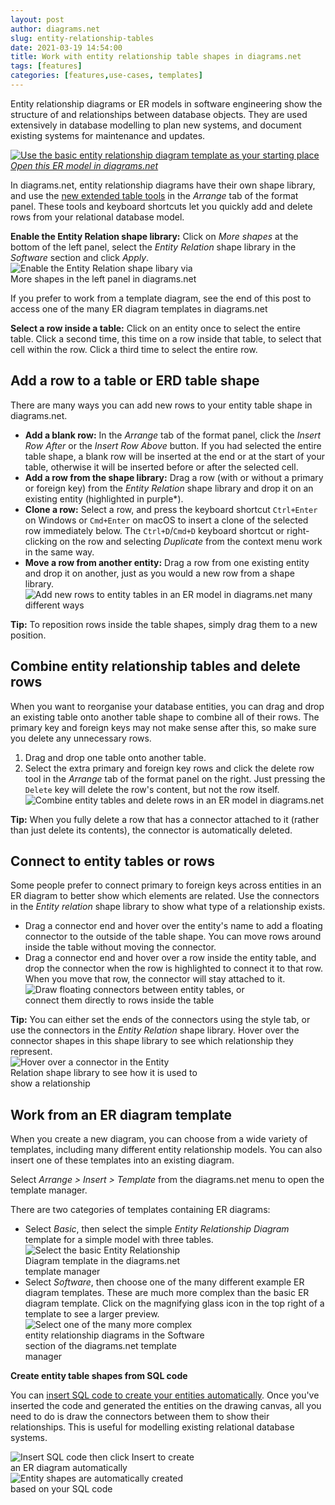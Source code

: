 ```yaml
---
layout: post
author: diagrams.net
slug: entity-relationship-tables
date: 2021-03-19 14:54:00
title: Work with entity relationship table shapes in diagrams.net
tags: [features]
categories: [features,use-cases, templates]
---
```


Entity relationship diagrams or ER models in software engineering show the structure of and relationships between database objects. They are used extensively in database modelling to plan new systems, and document existing systems for maintenance and updates.

[<img src="/assets/img/blog/entity-relationship-diagram-basic-template.png" style="width=100%;max-width:500px;height:auto;" alt="Use the basic entity relationship diagram template as your starting place">](https://viewer.diagrams.net/?highlight=0000ff&edit=_blank&layers=1&nav=1&title=entity-relationship-diagram-example#R7Vtdk6I4FP01VO0%2B7BYEQX1Uxp6tGmdn1u6pmX3aiiRoapFQIXbr%2FPpNIAER8WtbodSqLptcLvm45%2BSARzVsb7H6yGA8%2F0wRDg1gopVhfzAA6Pb74lUG1lnAMvtuFpkxglSsCDyTn1gnquiSIJyUEjmlISdxOejTKMI%2BL8UgY%2FStnBbQsDxqDGdqRLMIPPswxJW07wTxeRbtORvZf2Aym%2BuRLVOdWUCdrALJHCL6thGyR4btMUp5drRYeTiUxdN1ya57qjmbT4zhiB9zwfdvqDv4MXD%2Fmqxpl%2F%2F9cUBXw99UL68wXKoFq8nyta4ARqIgqimGInw9wSHkhEaj4swQR2ggyy2SRpOfmNEX%2BhlGAvVhwiHjxTkaqfQnIqZnf7B0imqbop3NQQ5cu1YVSuiS%2BXjPAkFHkQayGeZ7Ers5JILLmC4wZ2tx3VsBeg7tfBNwHWRpUV7LM4aKfbO8w3yMr5SItQBT7RTQUf2ojeJq2uguspWqqzZh3urI3urI2e4oq0SlI3GwsfAilLLoBEaBW2fUsYSyGmaUbZaJ0DuXUG65H8t0rkoou0KoLwxhllRoJQQ2loccTlMCpRxQdxRbkkDcIzgkEWaKJD4NQxgnJE3PInMSojFc0yXXHenWMCArjCbZDUXmCvqNRWeJYlggOteklqdhSGaROPYFweSIQ4YTMZcxTLjKCAQ9PRpSlk7fRg7uoU46b0b%2FxRtnemBqu27O4lfMOF7t53GVdhpNp4ymVocNVgJnFytts56AJchPxbdzWDA0smKZnMBwIm70MJqlIJcxlEAgRuMXvTllIJbMxGz0KkqUo7VR%2BygTkDQtXZwzFH9iuZ75u2M4YgKeaFtFW%2FzJdMY9GgmwIElLjwWyb1iiO%2BQ0VuOEONDTYKqY8nhKOacLxYOjUK3fGlWo11oAjoP2Ysg6FWS%2FfjoFWypqEoSpys8JQjjK9rB8zoMF3jug3Fn%2FvObbYGzv3PPx6BxUfPua9Xcr9adSOf8RF3nAGJiZzP%2F55UW%2BfhuPjfxRtU3waCHNcodJDH0SzcbZle4Wfs4l8FsZtfsJXBPP7j0rpXlBpXSbVspeBdmnT9Yp4F5pL54PwOGH4atKY79ScH%2BZiDVn6gh2SGPrsDioi%2B8OVlt0UHtDDyF8byHsNy2E1hGGVPNb7%2FzyW%2Bbu%2Bjelg1bVrsmeERHkWMTVv3sVwjq4WqOEVXPkeU7iRSpbN%2BaPBAF2fX%2BXP4K6%2Fal59L48zR%2BxekdK4uUMEuvhkJy%2FgVtukVh355FYLTNJrKpLkigJfRglp4LYmvviwyq5lGQ27pVYt2%2BWHPHR4XU1smqX5E7yvXsldVi1RQr1YA8pfHcpbNwtATfuloCat99N6aAu765nxYdhsg%2Bx1qhh1TDxlPF%2Fc4YJgrgX7DRMXL%2BHp8H7GCYavlO%2FT2JeDOKHXXL%2B9m25XQLuzi4BLbNLQNUuOfTJ6Z17JXUItuaW%2BPBKLqWXjXsloOqVtHAz%2Fo%2F6t8woAXu%2BVxLBhXxn4M8h%2B8Uxf73nNwmNWSaiWfzgJvuCevGzJXv0Hw%3D%3D)
<br />[_Open this ER model in diagrams.net_](https://viewer.diagrams.net/?highlight=0000ff&edit=_blank&layers=1&nav=1&title=entity-relationship-diagram-example#R7Vtdk6I4FP01VO0%2B7BYEQX1Uxp6tGmdn1u6pmX3aiiRoapFQIXbr%2FPpNIAER8WtbodSqLptcLvm45%2BSARzVsb7H6yGA8%2F0wRDg1gopVhfzAA6Pb74lUG1lnAMvtuFpkxglSsCDyTn1gnquiSIJyUEjmlISdxOejTKMI%2BL8UgY%2FStnBbQsDxqDGdqRLMIPPswxJW07wTxeRbtORvZf2Aym%2BuRLVOdWUCdrALJHCL6thGyR4btMUp5drRYeTiUxdN1ya57qjmbT4zhiB9zwfdvqDv4MXD%2Fmqxpl%2F%2F9cUBXw99UL68wXKoFq8nyta4ARqIgqimGInw9wSHkhEaj4swQR2ggyy2SRpOfmNEX%2BhlGAvVhwiHjxTkaqfQnIqZnf7B0imqbop3NQQ5cu1YVSuiS%2BXjPAkFHkQayGeZ7Ers5JILLmC4wZ2tx3VsBeg7tfBNwHWRpUV7LM4aKfbO8w3yMr5SItQBT7RTQUf2ojeJq2uguspWqqzZh3urI3urI2e4oq0SlI3GwsfAilLLoBEaBW2fUsYSyGmaUbZaJ0DuXUG65H8t0rkoou0KoLwxhllRoJQQ2loccTlMCpRxQdxRbkkDcIzgkEWaKJD4NQxgnJE3PInMSojFc0yXXHenWMCArjCbZDUXmCvqNRWeJYlggOteklqdhSGaROPYFweSIQ4YTMZcxTLjKCAQ9PRpSlk7fRg7uoU46b0b%2FxRtnemBqu27O4lfMOF7t53GVdhpNp4ymVocNVgJnFytts56AJchPxbdzWDA0smKZnMBwIm70MJqlIJcxlEAgRuMXvTllIJbMxGz0KkqUo7VR%2BygTkDQtXZwzFH9iuZ75u2M4YgKeaFtFW%2FzJdMY9GgmwIElLjwWyb1iiO%2BQ0VuOEONDTYKqY8nhKOacLxYOjUK3fGlWo11oAjoP2Ysg6FWS%2FfjoFWypqEoSpys8JQjjK9rB8zoMF3jug3Fn%2FvObbYGzv3PPx6BxUfPua9Xcr9adSOf8RF3nAGJiZzP%2F55UW%2BfhuPjfxRtU3waCHNcodJDH0SzcbZle4Wfs4l8FsZtfsJXBPP7j0rpXlBpXSbVspeBdmnT9Yp4F5pL54PwOGH4atKY79ScH%2BZiDVn6gh2SGPrsDioi%2B8OVlt0UHtDDyF8byHsNy2E1hGGVPNb7%2FzyW%2Bbu%2Bjelg1bVrsmeERHkWMTVv3sVwjq4WqOEVXPkeU7iRSpbN%2BaPBAF2fX%2BXP4K6%2Fal59L48zR%2BxekdK4uUMEuvhkJy%2FgVtukVh355FYLTNJrKpLkigJfRglp4LYmvviwyq5lGQ27pVYt2%2BWHPHR4XU1smqX5E7yvXsldVi1RQr1YA8pfHcpbNwtATfuloCat99N6aAu765nxYdhsg%2Bx1qhh1TDxlPF%2Fc4YJgrgX7DRMXL%2BHp8H7GCYavlO%2FT2JeDOKHXXL%2B9m25XQLuzi4BLbNLQNUuOfTJ6Z17JXUItuaW%2BPBKLqWXjXsloOqVtHAz%2Fo%2F6t8woAXu%2BVxLBhXxn4M8h%2B8Uxf73nNwmNWSaiWfzgJvuCevGzJXv0Hw%3D%3D)

In diagrams.net, entity relationship diagrams have their own shape library, and use the [new extended table tools](/blog/tables.html) in the _Arrange_ tab of the format panel. These tools and keyboard shortcuts let you quickly add and delete rows from your relational database model. 

**Enable the Entity Relation shape library:** Click on _More shapes_ at the bottom of the left panel, select the _Entity Relation_ shape library in the _Software_ section and click _Apply_.
<br /><img src="/assets/img/blog/entity-relation-shape-library-dialog.png" style="width=100%;max-width:300px;height:auto;" alt="Enable the Entity Relation shape libary via More shapes in the left panel in diagrams.net">

If you prefer to work from a template diagram, see the end of this post to access one of the many ER diagram templates in diagrams.net

**Select a row inside a table:** Click on an entity once to select the entire table. Click a second time, this time on a row inside that table, to select that cell within the row. Click a third time to select the entire row.


## Add a row to a table or ERD table shape

There are many ways you can add new rows to your entity table shape in diagrams.net.

* **Add a blank row:** In the _Arrange_ tab of the format panel, click the _Insert Row After_ or the _Insert Row Above_ button. If you had selected the entire table shape, a blank row will be inserted at the end or at the start of your table, otherwise it will be inserted before or after the selected cell.
* **Add a row from the shape library:** Drag a row (with or without a primary or foreign key) from the _Entity Relation_ shape library and drop it on an existing entity (highlighted in purple*). 
* **Clone a row:** Select a row, and press the keyboard shortcut ``Ctrl+Enter`` on Windows or ``Cmd+Enter`` on macOS to insert a clone of the selected row immediately below. The ``Ctrl+D``/``Cmd+D`` keyboard shortcut or right-clicking on the row and selecting _Duplicate_ from the context menu work in the same way.
* **Move a row from another entity:** Drag a row from one existing entity and drop it on another, just as you would a new row from a shape library.
<br /><img src="/assets/img/blog/entity-relationship-diagram-add-rows-many-ways.gif" style="width=100%;max-width:500px;height:auto;" alt="Add new rows to entity tables in an ER model in diagrams.net many different ways">

**Tip:** To reposition rows inside the table shapes, simply drag them to a new position.

## Combine entity relationship tables and delete rows

When you want to reorganise your database entities, you can drag and drop an existing table onto another table shape to combine all of their rows. The primary key and foreign keys may not make sense after this, so make sure you delete any unnecessary rows.

1. Drag and drop one table onto another table. 
2. Select the extra primary and foreign key rows and click the delete row tool in the _Arrange_ tab of the format panel on the right. Just pressing the ``Delete`` key will delete the row's content, but not the row itself. 
<br /><img src="/assets/img/blog/entity-relationship-diagram-combine-entities-delete-rows.gif" style="width=100%;max-width:500px;height:auto;" alt="Combine entity tables and delete rows in an ER model in diagrams.net">

**Tip:** When you fully delete a row that has a connector attached to it (rather than just delete its contents), the connector is automatically deleted.

## Connect to entity tables or rows

Some people prefer to connect primary to foreign keys across entities in an ER diagram to better show which elements are related. Use the connectors in the _Entity relation_ shape library to show what type of a relationship exists.

* Drag a connector end and hover over the entity's name to add a floating connector to the outside of the table shape. You can move rows around inside the table without moving the connector.
* Drag a connector end and hover over a row inside the entity table, and drop the connector when the row is highlighted to connect it to that row. When you move that row, the connector will stay attached to it.
<br /><img src="/assets/img/blog/entity-relationship-connect-to-row.gif" style="width=100%;max-width:400px;height:auto;" alt="Draw floating connectors between entity tables, or connect them directly to rows inside the table">

**Tip:** You can either set the ends of the connectors using the style tab, or use the connectors in the _Entity Relation_ shape library. Hover over the connector shapes in this shape library to see which relationship they represent.
<br /><img src="/assets/img/blog/entity-relation-shape-library-hover.png" style="width=100%;max-width:300px;height:auto;" alt="Hover over a connector in the Entity Relation shape library to see how it is used to show a relationship">

## Work from an ER diagram template

When you create a new diagram, you can choose from a wide variety of templates, including many different entity relationship models. You can also insert one of these templates into an existing diagram. 

Select _Arrange > Insert > Template_ from the diagrams.net menu to open the template manager. 

There are two categories of templates containing ER diagrams:
* Select _Basic_, then select the simple _Entity Relationship Diagram_ template for a simple model with three tables.
<br /><img src="/assets/img/blog/template-library-basic-entity-relationship-diagram-select.png" style="width=100%;max-width:300px;height:auto;" alt="Select the basic Entity Relationship Diagram template in the diagrams.net template manager">
* Select _Software_, then choose one of the many different example ER diagram templates. These are much more complex than the basic ER diagram template. Click on the magnifying glass icon in the top right of a template to see a larger preview.
<br /><img src="/assets/img/blog/template-library-software-diagrams.png" style="width=100%;max-width:300px;height:auto;" alt="Select one of the many more complex entity relationship diagrams in the Software section of the diagrams.net template manager">


**Create entity table shapes from SQL code** 

You can [insert SQL code to create your entities automatically](/blog/insert-sql.html). Once you've inserted the code and generated the entities on the drawing canvas, all you need to do is draw the connectors between them to show their relationships. This is useful for modelling existing relational database systems.

<img src="/assets/img/blog/insert-sql-dialog.png" style="width=100%;max-width:300px;height:auto;" alt="Insert SQL code then click Insert to create an ER diagram automatically">  <img src="/assets/img/blog/inserted-sql-example-erd.png" style="width=100%;max-width:300px;height:auto;" alt="Entity shapes are automatically created based on your SQL code">
